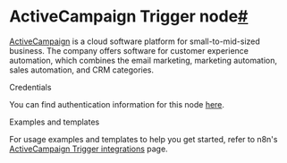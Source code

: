 [](https://github.com/n8n-io/n8n-docs/edit/main/docs/integrations/builtin/trigger-nodes/n8n-nodes-base.activecampaigntrigger.md "Edit this page")

# ActiveCampaign Trigger node[#](#activecampaign-trigger-node "Permanent link")

[ActiveCampaign](https://www.activecampaign.com/) is a cloud software platform for small-to-mid-sized business. The company offers software for customer experience automation, which combines the email marketing, marketing automation, sales automation, and CRM categories.

Credentials

You can find authentication information for this node [here](../../credentials/activecampaign/).

Examples and templates

For usage examples and templates to help you get started, refer to n8n's [ActiveCampaign Trigger integrations](https://n8n.io/integrations/activecampaign-trigger/) page.